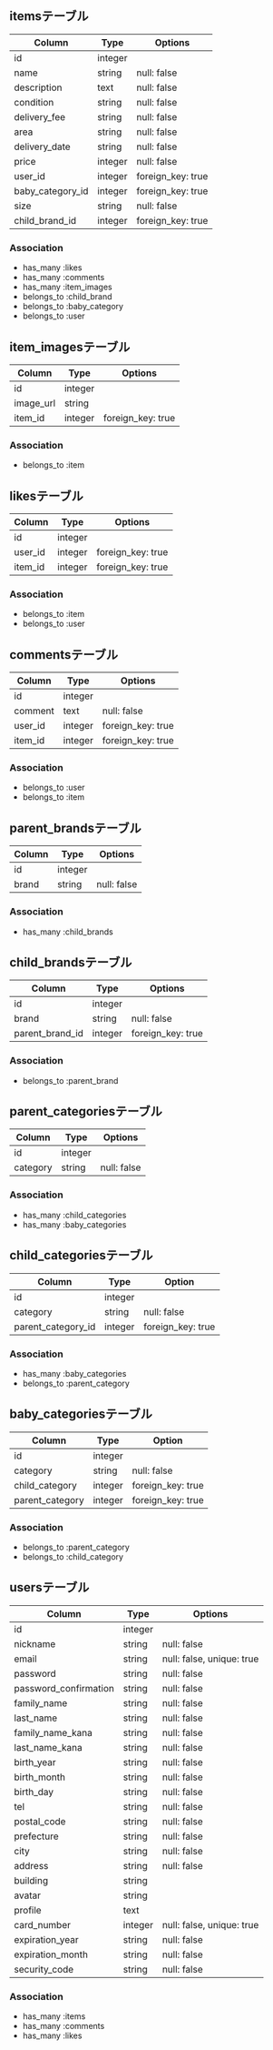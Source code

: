 ## itemsテーブル
|Column|Type|Options|
|------|----|-------|
|id|integer| |
|name|string|null: false|
|description|text|null: false|
|condition|string|null: false|
|delivery_fee|string|null: false|
|area|string|null: false|
|delivery_date|string|null: false|
|price|integer|null: false|
|user_id|integer|foreign_key: true|
|baby_category_id|integer|foreign_key: true|
|size|string|null: false|
|child_brand_id|integer|foreign_key: true|

### Association
- has_many :likes
- has_many :comments
- has_many :item_images
- belongs_to :child_brand
- belongs_to :baby_category
- belongs_to :user

## item_imagesテーブル
|Column|Type|Options|
|------|----|-------|
|id|integer| |
|image_url|string||
|item_id|integer|foreign_key: true|

### Association
- belongs_to :item

## likesテーブル
|Column|Type|Options|
|------|----|-------|
|id|integer| |
|user_id|integer|foreign_key: true|
|item_id|integer|foreign_key: true|

### Association
- belongs_to :item
- belongs_to :user

## commentsテーブル
|Column|Type|Options|
|------|----|-------|
|id|integer| |
|comment|text|null: false|
|user_id|integer|foreign_key: true|
|item_id|integer|foreign_key: true|

### Association
- belongs_to :user
- belongs_to :item


## parent_brandsテーブル
|Column|Type|Options|
|------|----|-------|
|id|integer||
|brand|string|null: false|

### Association
- has_many :child_brands

## child_brandsテーブル
|Column|Type|Options|
|------|----|-------|
|id|integer||
|brand|string|null: false|
|parent_brand_id|integer|foreign_key: true|

### Association
- belongs_to :parent_brand

## parent_categoriesテーブル
|Column|Type|Options|
|------|----|-------|
|id|integer||
|category|string|null: false|

### Association
- has_many :child_categories
- has_many :baby_categories

## child_categoriesテーブル
|Column|Type|Option|
|------|----|------|
|id|integer||
|category|string|null: false|
|parent_category_id|integer|foreign_key: true|

### Association
- has_many :baby_categories
- belongs_to :parent_category

## baby_categoriesテーブル
|Column|Type|Option|
|------|----|------|
|id|integer||
|category|string|null: false|
|child_category|integer|foreign_key: true|
|parent_category|integer|foreign_key: true|

### Association
- belongs_to :parent_category
- belongs_to :child_category

## usersテーブル
|Column|Type|Options|
|------|----|-------|
|id|integer||
|nickname|string|null: false|
|email|string|null: false, unique: true|
|password|string|null: false|
|password_confirmation|string|null: false|
|family_name|string|null: false|
|last_name|string|null: false|
|family_name_kana|string|null: false|
|last_name_kana|string|null: false|
|birth_year|string|null: false|
|birth_month|string|null: false|
|birth_day|string|null: false|
|tel|string|null: false|
|postal_code|string|null: false|
|prefecture|string|null: false|
|city|string|null: false|
|address|string|null: false|
|building|string||
|avatar|string||
|profile|text||
|card_number|integer|null: false, unique: true|
|expiration_year|string|null: false|
|expiration_month|string|null: false|
|security_code|string|null: false|

### Association
- has_many :items
- has_many :comments
- has_many :likes
